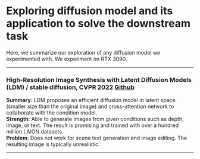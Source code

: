 # Exploring diffusion model and its application to solve the downstream task
Here, we summarize our exploration of any diffusion model we experimented with. We experiment on RTX 3090. 

---

### High-Resolution Image Synthesis with Latent Diffusion Models (LDM) / stable diffusion, CVPR 2022 [Github](https://github.com/CompVis/latent-diffusion)
**Summary**: LDM proposes an efficient diffusion model in latent space (smaller size than the original image) and cross-attention network to collaborate with the condition model.\
**Strength**: Able to generate images from given conditions such as depth, image, or text. The result is promising and trained with over a hundred million LAION datasets. \
**Problem**:  Does not work for scene text generation and image editing. The resulting image is typically unrealistic. 

---
